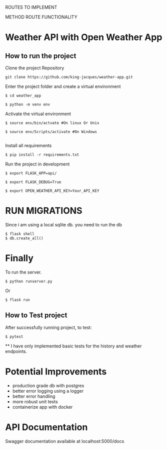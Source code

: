 ROUTES TO IMPLEMENT

METHOD ROUTE FUNCTIONALITY


# Weather API with Open Weather App

 

## How to run the project

Clone the project Repository
```
git clone https://github.com/king-jacques/weather-app.git

```

Enter the project folder and create a virtual environment
``` 
$ cd weather_app

$ python -m venv env 

```

Activate the virtual environment
``` 
$ source env/bin/actvate #On linux Or Unix

$ source env/Scripts/activate #On Windows 
 
```

Install all requirements

```
$ pip install -r requirements.txt
```

Run the project in development
```
$ export FLASK_APP=api/

$ export FLASK_DEBUG=True

$ export OPEN_WEATHER_API_KEY=Your_API_KEY
```

# RUN MIGRATIONS
Since i am using a local sqlite db. you need to run the db
```
$ flask shell
$ db.create_all()
```


# Finally

To run the server.

```
$ python runserver.py

```
Or 
``` 
$ flask run
```

## How to Test project

After successfully running project, to test:
```
$ pytest
```

** I have only implemented basic tests for the history and weather endpoints.

# Potential Improvements
- production grade db with postgres
- better error logging using a logger
- better error handling
- more robust unit tests
- containerize app with docker


# API Documentation
Swagger documentation available at localhost:5000/docs